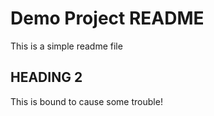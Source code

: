 # Demo Project README

This is a simple readme file

## HEADING 2

This is bound to cause some trouble!
